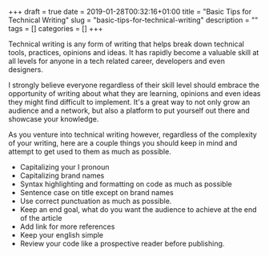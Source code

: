 +++
draft = true
date = 2019-01-28T00:32:16+01:00
title = "Basic Tips for Technical Writing"
slug = "basic-tips-for-technical-writing"
description = ""
tags = []
categories = []
+++

Technical writing is any form of writing that helps break down technical tools, practices, opinions and ideas. It has rapidly become a valuable skill at all levels for anyone in a tech related career, developers and even designers.

I strongly believe everyone regardless of their skill level should embrace the opportunity of writing about what they are learning, opinions and even ideas they might find difficult to implement. It's a great way to not only grow an audience and a network, but also a platform to put yourself out there and showcase your knowledge.

As you venture into technical writing however, regardless of the complexity of your writing, here are a couple things you should keep in mind and attempt to get used to them as much as possible.

* Capitalizing your I pronoun
* Capitalizing brand names
* Syntax highlighting and formatting on code as much as possible
* Sentence case on title except on brand names
* Use correct punctuation as much as possible.
* Keep an end goal, what do you want the audience to achieve at the end of the article
* Add link for more references
* Keep your english simple
* Review your code like a prospective reader before publishing.